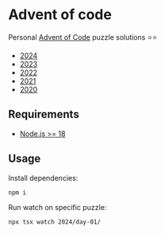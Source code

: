 # Advent of code

Personal [Advent of Code](https://adventofcode.com/) puzzle solutions ⭐️⭐️

- [2024](2024/)
- [2023](2023/)
- [2022](2022/)
- [2021](2021/)
- [2020](2020/)


## Requirements

- [Node.js >= 18](https://nodejs.org/en/)

## Usage

Install dependencies:

```shell
npm i
```

Run watch on specific puzzle:

```shell
npx tsx watch 2024/day-01/
```
